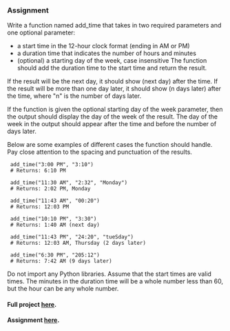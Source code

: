 
### Assignment
Write a function named add_time that takes in two required parameters and one optional parameter:

* a start time in the 12-hour clock format (ending in AM or PM)
* a duration time that indicates the number of hours and minutes
* (optional) a starting day of the week, case insensitive
The function should add the duration time to the start time and return the result.

If the result will be the next day, it should show (next day) after the time. If the result will be more than one day later, it should show (n days later) after the time, where "n" is the number of days later.

If the function is given the optional starting day of the week parameter, then the output should display the day of the week of the result. The day of the week in the output should appear after the time and before the number of days later.

Below are some examples of different cases the function should handle. Pay close attention to the spacing and punctuation of the results.

     add_time("3:00 PM", "3:10")
     # Returns: 6:10 PM

     add_time("11:30 AM", "2:32", "Monday")
     # Returns: 2:02 PM, Monday

     add_time("11:43 AM", "00:20")
     # Returns: 12:03 PM

     add_time("10:10 PM", "3:30")
     # Returns: 1:40 AM (next day)

     add_time("11:43 PM", "24:20", "tueSday")
     # Returns: 12:03 AM, Thursday (2 days later)

     add_time("6:30 PM", "205:12")
     # Returns: 7:42 AM (9 days later)
Do not import any Python libraries. Assume that the start times are valid times. The minutes in the duration time will be a whole number less than 60, but the hour can be any whole number.

#### **Full project [here](https://replit.com/@SlightlySaltedT/boilerplate-time-calculator).**
#### **Assignment [here](https://www.freecodecamp.org/learn/scientific-computing-with-python/scientific-computing-with-python-projects/time-calculator).**
